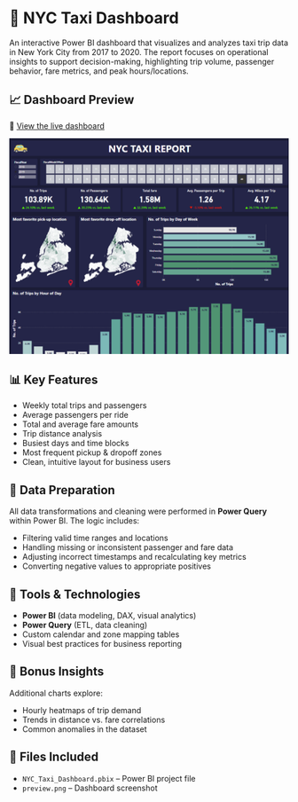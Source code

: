 # 🚖 NYC Taxi Dashboard

An interactive Power BI dashboard that visualizes and analyzes taxi trip data in New York City from 2017 to 2020. The report focuses on operational insights to support decision-making, highlighting trip volume, passenger behavior, fare metrics, and peak hours/locations.

## 📈 Dashboard Preview

🔗 [View the live dashboard](https://app.powerbi.com/view?r=eyJrIjoiM2IxN2NmYjctZmFiMS00Zjk4LTk1N2MtMjRlYWQ0ODNjMmVhIiwidCI6IjM3MGZiM2I4LTMzMDYtNDg5MC05MDYzLWNjMDhiZTc4ODI1NyIsImMiOjEwfQ%3D%3D)

[![Report Preview](preview.png)](https://app.powerbi.com/view?r=eyJrIjoiM2IxN2NmYjctZmFiMS00Zjk4LTk1N2MtMjRlYWQ0ODNjMmVhIiwidCI6IjM3MGZiM2I4LTMzMDYtNDg5MC05MDYzLWNjMDhiZTc4ODI1NyIsImMiOjEwfQ%3D%3D)

## 📊 Key Features

- Weekly total trips and passengers
- Average passengers per ride
- Total and average fare amounts
- Trip distance analysis
- Busiest days and time blocks
- Most frequent pickup & dropoff zones
- Clean, intuitive layout for business users

## 🧹 Data Preparation

All data transformations and cleaning were performed in **Power Query** within Power BI. The logic includes:
- Filtering valid time ranges and locations
- Handling missing or inconsistent passenger and fare data
- Adjusting incorrect timestamps and recalculating key metrics
- Converting negative values to appropriate positives

## 📁 Tools & Technologies

- **Power BI** (data modeling, DAX, visual analytics)
- **Power Query** (ETL, data cleaning)
- Custom calendar and zone mapping tables
- Visual best practices for business reporting

## 🧠 Bonus Insights

Additional charts explore:
- Hourly heatmaps of trip demand
- Trends in distance vs. fare correlations
- Common anomalies in the dataset

## 📂 Files Included

- `NYC_Taxi_Dashboard.pbix` – Power BI project file
- `preview.png` – Dashboard screenshot